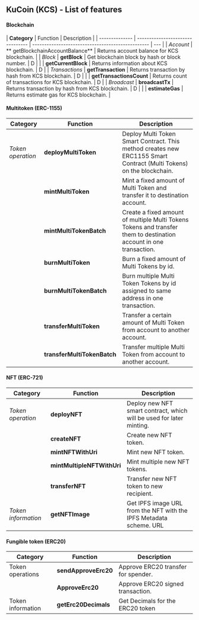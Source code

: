 ## KuCoin (KCS) - List of features

#### Blockchain

| **Category**   | Function                         | Description                                       |
| -------------- | -------------------------------- | ------------------------------------------------- | --- |
| _Account_      | ** getBlockchainAccountBalance** | Returns account balance for KCS blockchain.       |
| _Block_        | **getBlock**                     | Get blockchain block by hash or block number.     | D   |
|                | **getCurrentBlock**              | Returns information about KCS blockchain.         | D   |
| _Transactions_ | **getTransaction**               | Returns transaction by hash from KCS blockchain.  | D   |
|                | **getTransactionsCount**         | Returns count of transactions for KCS blockchain. | D   |
| _Broadcast_    | **broadcastTx**                  | Returns transaction by hash from KCS blockchain.  | D   |
|                | **estimateGas**                  | Returns estimate gas for KCS blockchain.          |

#### Multitoken (ERC-1155)

| **Category**      | Function                    | Description                                                                                                         |
| ----------------- | --------------------------- | ------------------------------------------------------------------------------------------------------------------- |
| _Token operation_ | **deployMultiToken**        | Deploy Multi Token Smart Contract. This method creates new ERC1155 Smart Contract (Multi Tokens) on the blockchain. |
|                   | **mintMultiToken**          | Mint a fixed amount of Multi Token and transfer it to destination account.                                          |
|                   | **mintMultiTokenBatch**     | Create a fixed amount of multiple Multi Tokens Tokens and transfer them to destination account in one transaction.  |
|                   | **burnMultiToken**          | Burn a fixed amount of Multi Tokens by id.                                                                          |
|                   | **burnMultiTokenBatch**     | Burn multiple Multi Token Tokens by id assigned to same address in one transaction.                                 |
|                   | **transferMultiToken**      | Transfer a certain amount of Multi Token from account to another account.                                           |
|                   | **transferMultiTokenBatch** | Transfer multiple Multi Token from account to another account.                                                      |

#### NFT (ERC-721)

| **Category**        | Function                   | Description                                                          |
| ------------------- | -------------------------- | -------------------------------------------------------------------- |
| _Token operation_   | **deployNFT**              | Deploy new NFT smart contract, which will be used for later minting. |
|                     | **createNFT**              | Create new NFT token.                                                |
|                     | **mintNFTWithUri**         | Mint new NFT token.                                                  |
|                     | **mintMultipleNFTWithUri** | Mint multiple new NFT tokens.                                        |
|                     | **transferNFT**            | Transfer new NFT token to new recipient.                             |
| _Token information_ | **getNFTImage**            | Get IPFS image URL from the NFT with the IPFS Metadata scheme. URL   |

#### Fungible token (ERC20)

| **Category**      | Function             | Description                         |
| ----------------- | -------------------- | ----------------------------------- |
| Token operations  | **sendApproveErc20** | Approve ERC20 transfer for spender. |
|                   | **ApproveErc20**     | Approve ERC20 signed transaction.   |
| Token information | **getErc20Decimals** | Get Decimals for the ERC20 token    |
